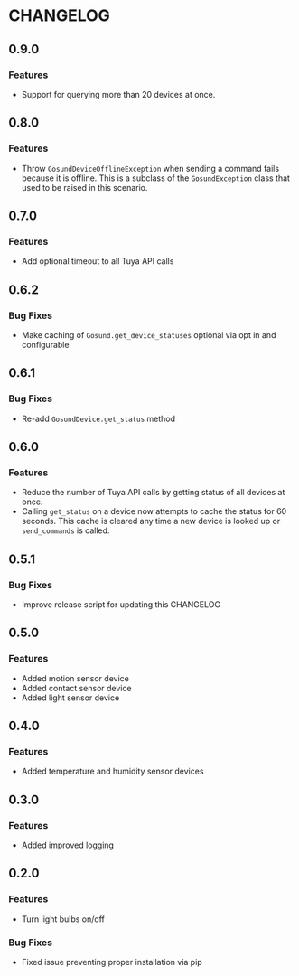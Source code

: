 # CHANGELOG

## 0.9.0
### Features
+ Support for querying more than 20 devices at once.

## 0.8.0
### Features
+ Throw `GosundDeviceOfflineException` when sending a command fails because it
  is offline. This is a subclass of the `GosundException` class that used to be
  raised in this scenario.

## 0.7.0
### Features
+ Add optional timeout to all Tuya API calls

## 0.6.2
### Bug Fixes
+ Make caching of `Gosund.get_device_statuses` optional via opt in and
  configurable

## 0.6.1
### Bug Fixes
+ Re-add `GosundDevice.get_status` method

## 0.6.0
### Features
+ Reduce the number of Tuya API calls by getting status of all devices at once.
+ Calling `get_status` on a device now attempts to cache the status for 60
  seconds.  This cache is cleared any time a new device is looked up or
  `send_commands` is called.

## 0.5.1
### Bug Fixes
+ Improve release script for updating this CHANGELOG

## 0.5.0
### Features
+ Added motion sensor device
+ Added contact sensor device
+ Added light sensor device

## 0.4.0
### Features
+ Added temperature and humidity sensor devices

## 0.3.0
### Features
+ Added improved logging

## 0.2.0
### Features
+ Turn light bulbs on/off
### Bug Fixes
+ Fixed issue preventing proper installation via pip
